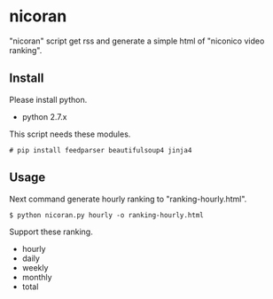 # nicoran
"nicoran" script get rss and generate a simple html of "niconico video ranking".

## Install
Please install python.
* python 2.7.x

This script needs these modules.
```
# pip install feedparser beautifulsoup4 jinja4
```

## Usage
Next command generate hourly ranking to "ranking-hourly.html".
```
$ python nicoran.py hourly -o ranking-hourly.html
```

Support these ranking.
* hourly
* daily
* weekly
* monthly
* total
